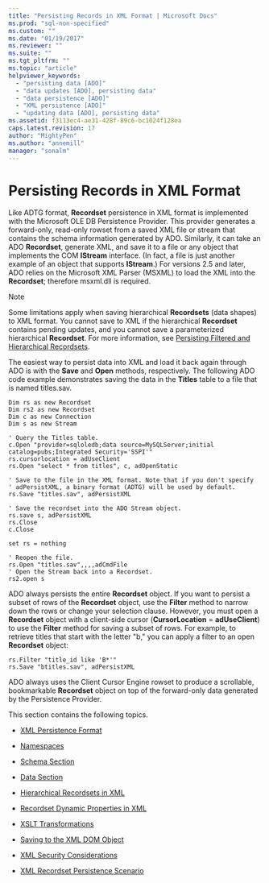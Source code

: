 ```yaml
---
title: "Persisting Records in XML Format | Microsoft Docs"
ms.prod: "sql-non-specified"
ms.custom: ""
ms.date: "01/19/2017"
ms.reviewer: ""
ms.suite: ""
ms.tgt_pltfrm: ""
ms.topic: "article"
helpviewer_keywords: 
  - "persisting data [ADO]"
  - "data updates [ADO], persisting data"
  - "data persistence [ADO]"
  - "XML persistence [ADO]"
  - "updating data [ADO], persisting data"
ms.assetid: f3113ec4-ae31-428f-89c6-bc1024f128ea
caps.latest.revision: 17
author: "MightyPen"
ms.author: "annemill"
manager: "sonalm"
---
```

# Persisting Records in XML Format
Like ADTG format, **Recordset** persistence in XML format is implemented with the Microsoft OLE DB Persistence Provider. This provider generates a forward-only, read-only rowset from a saved XML file or stream that contains the schema information generated by ADO. Similarly, it can take an ADO **Recordset**, generate XML, and save it to a file or any object that implements the COM **IStream** interface. (In fact, a file is just another example of an object that supports **IStream**.) For versions 2.5 and later, ADO relies on the Microsoft XML Parser (MSXML) to load the XML into the **Recordset**; therefore msxml.dll is required.  
  
> [!NOTE]
>  Some limitations apply when saving hierarchical **Recordsets** (data shapes) to XML format. You cannot save to XML if the hierarchical **Recordset** contains pending updates, and you cannot save a parameterized hierarchical **Recordset**. For more information, see [Persisting Filtered and Hierarchical Recordsets](../../../ado/guide/data/persisting-filtered-and-hierarchical-recordsets.md).  
  
 The easiest way to persist data into XML and load it back again through ADO is with the **Save** and **Open** methods, respectively. The following ADO code example demonstrates saving the data in the **Titles** table to a file that is named titles.sav.  
  
```  
Dim rs as new Recordset  
Dim rs2 as new Recordset  
Dim c as new Connection  
Dim s as new Stream  
  
' Query the Titles table.  
c.Open "provider=sqloledb;data source=MySQLServer;initial catalog=pubs;Integrated Security='SSPI'"  
rs.cursorlocation = adUseClient  
rs.Open "select * from titles", c, adOpenStatic  
  
' Save to the file in the XML format. Note that if you don't specify   
' adPersistXML, a binary format (ADTG) will be used by default.  
rs.Save "titles.sav", adPersistXML  
  
' Save the recordset into the ADO Stream object.  
rs.save s, adPersistXML  
rs.Close  
c.Close  
  
set rs = nothing  
  
' Reopen the file.  
rs.Open "titles.sav",,,,adCmdFile  
' Open the Stream back into a Recordset.  
rs2.open s  
```  
  
 ADO always persists the entire **Recordset** object. If you want to persist a subset of rows of the **Recordset** object, use the **Filter** method to narrow down the rows or change your selection clause. However, you must open a **Recordset** object with a client-side cursor (**CursorLocation** = **adUseClient**) to use the **Filter** method for saving a subset of rows. For example, to retrieve titles that start with the letter "b," you can apply a filter to an open **Recordset** object:  
  
```  
rs.Filter "title_id like 'B*'"  
rs.Save "btitles.sav", adPersistXML  
```  
  
 ADO always uses the Client Cursor Engine rowset to produce a scrollable, bookmarkable **Recordset** object on top of the forward-only data generated by the Persistence Provider.  
  
 This section contains the following topics.  
  
-   [XML Persistence Format](../../../ado/guide/data/xml-persistence-format.md)  
  
-   [Namespaces](../../../ado/guide/data/namespaces.md)  
  
-   [Schema Section](../../../ado/guide/data/schema-section.md)  
  
-   [Data Section](../../../ado/guide/data/data-section.md)  
  
-   [Hierarchical Recordsets in XML](../../../ado/guide/data/hierarchical-recordsets-in-xml.md)  
  
-   [Recordset Dynamic Properties in XML](../../../ado/guide/data/recordset-dynamic-properties-in-xml.md)  
  
-   [XSLT Transformations](../../../ado/guide/data/xslt-transformations.md)  
  
-   [Saving to the XML DOM Object](../../../ado/guide/data/saving-to-the-xml-dom-object.md)  
  
-   [XML Security Considerations](../../../ado/guide/data/xml-security-considerations.md)  
  
-   [XML Recordset Persistence Scenario](../../../ado/guide/data/xml-recordset-persistence-scenario.md)